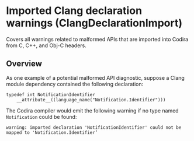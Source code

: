 # Imported Clang declaration warnings (ClangDeclarationImport)

Covers all warnings related to malformed APIs that are imported into Codira from C, C++, and Obj-C headers.


## Overview

As one example of a potential malformed API diagnostic, suppose a Clang module dependency contained the following declaration:

```
typedef int NotificationIdentifier
    __attribute__((language_name("Notification.Identifier")))
```

The Codira compiler would emit the following warning if no type named `Notification` could be found:

```
warning: imported declaration 'NotificationIdentifier' could not be mapped to 'Notification.Identifier’
```
